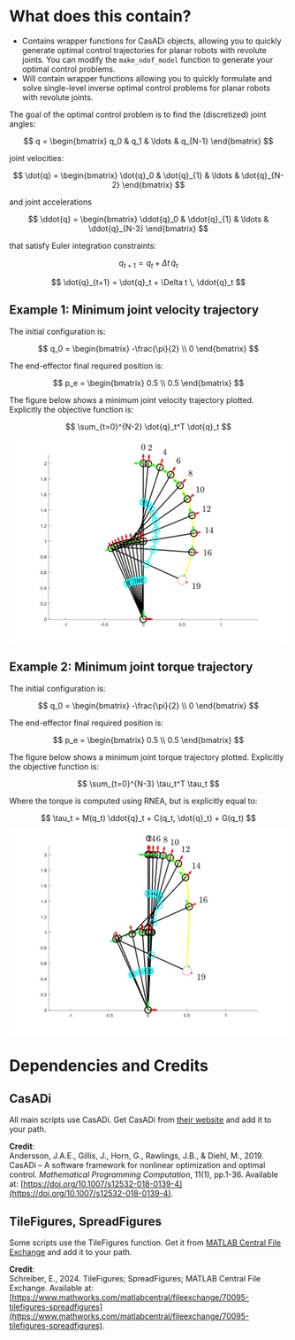 # What does this contain?

- Contains wrapper functions for CasADi objects, allowing you to quickly generate optimal control trajectories for planar robots with revolute joints. You can modify the `make_ndof_model` function to generate your optimal control problems.
- Will contain wrapper functions allowing you to quickly formulate and solve single-level inverse optimal control problems for planar robots with revolute joints.

The goal of the optimal control problem is to find the (discretized) joint angles:

$$ q = \begin{bmatrix} q_0 & q_1 & \ldots & q_{N-1} \end{bmatrix} $$

joint velocities:

$$ \dot{q} = \begin{bmatrix} \dot{q}_0 & \dot{q}_{1} & \ldots & \dot{q}_{N-2} \end{bmatrix} $$

and joint accelerations

$$ \ddot{q} = \begin{bmatrix} \ddot{q}_0 & \ddot{q}_{1} & \ldots & \ddot{q}_{N-3} \end{bmatrix} $$

that satisfy Euler integration constraints:

$$ q_{t+1} = q_t + \Delta t \, \dot{q}_t $$

$$ \dot{q}_{t+1} = \dot{q}_t + \Delta t \, \ddot{q}_t $$

</div>

## Example 1: Minimum joint velocity trajectory
The initial configuration is:

$$ q_0 = \begin{bmatrix} -\frac{\pi}{2} \\ 0 \end{bmatrix} $$

The end-effector final required position is:

$$ p_e = \begin{bmatrix} 0.5 \\ 0.5 \end{bmatrix} $$

The figure below shows a minimum joint velocity trajectory plotted. Explicitly the objective function is:

$$ \sum_{t=0}^{N-2} \dot{q}_t^T \dot{q}_t $$

![Minimum joint velocity trajectory](../img/min_joint_vel_traj.png)

## Example 2: Minimum joint torque trajectory
The initial configuration is:

$$ q_0 = \begin{bmatrix} -\frac{\pi}{2} \\ 0 \end{bmatrix} $$

The end-effector final required position is:

$$ p_e = \begin{bmatrix} 0.5 \\ 0.5 \end{bmatrix} $$

The figure below shows a minimum joint torque trajectory plotted. Explicitly the objective function is:

$$ \sum_{t=0}^{N-3} \tau_t^T \tau_t $$

Where the torque is computed using RNEA, but is explicitly equal to:

$$ \tau_t = M(q_t) \ddot{q}_t + C(q_t, \dot{q}_t) + G(q_t) $$

![Minimum joint torque trajectory](../img/min_joint_torque_traj.png)


# Dependencies and Credits

## CasADi
All main scripts use CasADi. Get CasADi from [their website](https://web.casadi.org/get/) and add it to your path.

**Credit**:  
Andersson, J.A.E., Gillis, J., Horn, G., Rawlings, J.B., & Diehl, M., 2019. CasADi – A software framework for nonlinear optimization and optimal control. *Mathematical Programming Computation*, 11(1), pp.1-36. Available at: [https://doi.org/10.1007/s12532-018-0139-4](https://doi.org/10.1007/s12532-018-0139-4).

## TileFigures, SpreadFigures
Some scripts use the TileFigures function. Get it from [MATLAB Central File Exchange](https://www.mathworks.com/matlabcentral/fileexchange/70095-tilefigures-spreadfigures) and add it to your path.

**Credit**:  
Schreiber, E., 2024. TileFigures; SpreadFigures; MATLAB Central File Exchange. Available at: [https://www.mathworks.com/matlabcentral/fileexchange/70095-tilefigures-spreadfigures](https://www.mathworks.com/matlabcentral/fileexchange/70095-tilefigures-spreadfigures).

